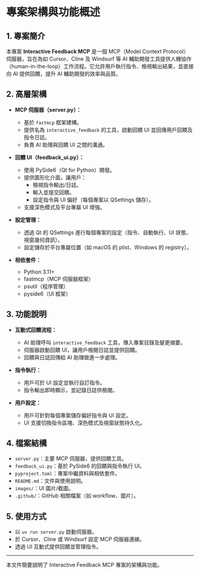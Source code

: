 # 專案架構與功能概述

## 1. 專案簡介
本專案 **Interactive Feedback MCP** 是一個 MCP（Model Context Protocol）伺服器，旨在為如 Cursor、Cline 及 Windsurf 等 AI 輔助開發工具提供人機協作（human-in-the-loop）工作流程。它允許用戶執行指令、檢視輸出結果，並直接向 AI 提供回饋，提升 AI 輔助開發的效率與品質。

## 2. 高層架構

- **MCP 伺服器（server.py）：**
  - 基於 `fastmcp` 框架建構。
  - 提供名為 `interactive_feedback` 的工具，啟動回饋 UI 並回傳用戶回饋及指令日誌。
  - 負責 AI 助理與回饋 UI 之間的溝通。

- **回饋 UI（feedback_ui.py）：**
  - 使用 PySide6（Qt for Python）開發。
  - 提供圖形化介面，讓用戶：
    - 檢視指令輸出/日誌。
    - 輸入並提交回饋。
    - 設定指令與 UI 偏好（每個專案以 QSettings 儲存）。
  - 支援深色模式及平台專屬 UI 增強。

- **設定管理：**
  - 透過 Qt 的 QSettings 進行每個專案的設定（指令、自動執行、UI 狀態、視窗幾何資訊）。
  - 設定儲存於平台專屬位置（如 macOS 的 plist、Windows 的 registry）。

- **相依套件：**
  - Python 3.11+
  - fastmcp（MCP 伺服器框架）
  - psutil（程序管理）
  - pyside6（UI 框架）

## 3. 功能說明

- **互動式回饋流程：**
  - AI 助理呼叫 `interactive_feedback` 工具，傳入專案目錄及變更摘要。
  - 伺服器啟動回饋 UI，讓用戶檢閱日誌並提供回饋。
  - 回饋與日誌回傳給 AI 助理做進一步處理。

- **指令執行：**
  - 用戶可於 UI 設定並執行自訂指令。
  - 指令輸出即時顯示，並記錄日誌供檢閱。

- **用戶設定：**
  - 用戶可針對每個專案儲存偏好指令與 UI 設定。
  - UI 支援切換指令區塊、深色模式及視窗狀態持久化。

## 4. 檔案結構

- `server.py`：主要 MCP 伺服器，提供回饋工具。
- `feedback_ui.py`：基於 PySide6 的回饋與指令執行 UI。
- `pyproject.toml`：專案中繼資料與相依套件。
- `README.md`：文件與使用說明。
- `images/`：UI 圖片/截圖。
- `.github/`：GitHub 相關檔案（如 workflow、圖片）。

## 5. 使用方式

- 以 `uv run server.py` 啟動伺服器。
- 於 Cursor、Cline 或 Windsurf 設定 MCP 伺服器連線。
- 透過 UI 互動式提供回饋並管理指令。

---

本文件簡要說明了 Interactive Feedback MCP 專案的架構與功能。 